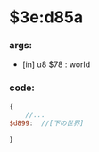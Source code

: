 ﻿
# $3e:d85a


### args:
+	[in] u8 $78 : world

### code:
```js
{
	//...
$d899:	//[下の世界]
	
}
```




